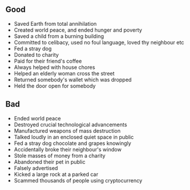 ## Good
- Saved Earth from total annihilation
- Created world peace, and ended hunger and poverty
- Saved a child from a burning building
- Committed to celibacy, used no foul language, loved thy neighbour etc
- Fed a stray dog
- Donated to charity
- Paid for their friend's coffee
- Always helped with house chores
- Helped an elderly woman cross the street
- Returned somebody's wallet which was dropped
- Held the door open for somebody
## Bad
- Ended world peace
- Destroyed crucial technological advancements
- Manufactured weapons of mass destruction
- Talked loudly in an enclosed quiet space in public
- Fed a stray dog chocolate and grapes knowingly
- Accidentally broke their neighbour's window
- Stole masses of money from a charity
- Abandoned their pet in public
- Falsely advertised
- Kicked a large rock at a parked car
- Scammed thousands of people using cryptocurrency